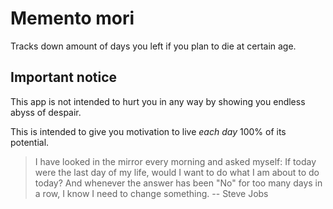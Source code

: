 # Memento mori
Tracks down amount of days you left if you plan to die at certain age.

## Important notice
This app is not intended to hurt you in any way by showing you endless abyss
of despair.

This is intended to give you motivation to live *each day* 100% of its
potential.

> I have looked in the mirror every morning and asked myself: If today were the
> last day of my life, would I want to do what I am about to do today? And
> whenever the answer has been "No" for too many days in a row, I know I need
> to change something.
> -- Steve Jobs
